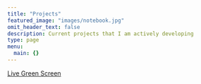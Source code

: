 ```yaml
---
title: "Projects"
featured_image: "images/notebook.jpg"
omit_header_text: false
description: Current projects that I am actively developing
type: page
menu:
  main: {}
---
```


[Live Green Screen](https://github.com/stephensonc/LiveGreenScreen)
